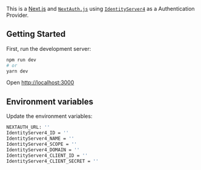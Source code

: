 This is a [Next.js](https://nextjs.org/) and [`NextAuth.js`](https://https://next-auth.js.org/) using [`IdentityServer4`](https://identityserver4.readthedocs.io/) as a Authentication Provider.

## Getting Started

First, run the development server:

```bash
npm run dev
# or
yarn dev
```

Open [http://localhost:3000](http://localhost:3000)

## Environment variables

Update the environment variables:

```bash
NEXTAUTH_URL: ''
IdentityServer4_ID = ''
IdentityServer4_NAME = ''
IdentityServer4_SCOPE = ''
IdentityServer4_DOMAIN = ''
IdentityServer4_CLIENT_ID = ''
IdentityServer4_CLIENT_SECRET = ''
```
